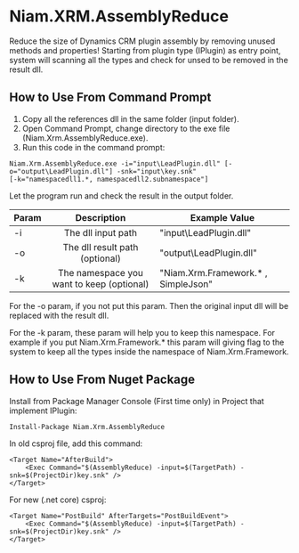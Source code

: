 # Niam.XRM.AssemblyReduce
Reduce the size of Dynamics CRM plugin assembly by removing unused methods and properties! Starting from plugin type (IPlugin) as entry point, system will scanning all the types and check for unsed to be removed in the result dll.

## How to Use From Command Prompt
1. Copy all the references dll in the same folder (input folder).
1. Open Command Prompt, change directory to the exe file (Niam.Xrm.AssemblyReduce.exe).
1. Run this code in the command prompt:
```
Niam.Xrm.AssemblyReduce.exe -i="input\LeadPlugin.dll" [-o="output\LeadPlugin.dll"] -snk="input\key.snk" 
[-k="namespacedll1.*, namespacedll2.subnamespace"]
```
Let the program run and check the result in the output folder.

| Param         | Description                   | Example Value       |
| ------------- |:-----------------------------:|-------------------|
| -i            | The dll input path     | "input\LeadPlugin.dll" |
| -o            | The dll result path (optional)     |   "output\LeadPlugin.dll"|
| -k | The namespace you want to keep (optional)     |    "Niam.Xrm.Framework.* , SimpleJson" |

For the -o param, if you not put this param. Then the original input dll will be replaced with the result dll.

For the -k param, these param will help you to keep this namespace. For example if you put Niam.Xrm.Framework.* this param will giving flag to the system to keep all the types inside the namespace of Niam.Xrm.Framework.

## How to Use From Nuget Package
Install from Package Manager Console (First time only) in Project that implement IPlugin:
```
Install-Package Niam.Xrm.AssemblyReduce
```
In old csproj file, add this command:
```
<Target Name="AfterBuild">
	<Exec Command="$(AssemblyReduce) -input=$(TargetPath) -snk=$(ProjectDir)key.snk" />
</Target>
```

For new (.net core) csproj:
```
<Target Name="PostBuild" AfterTargets="PostBuildEvent">
	<Exec Command="$(AssemblyReduce) -input=$(TargetPath) -snk=$(ProjectDir)key.snk" />
</Target>
```
